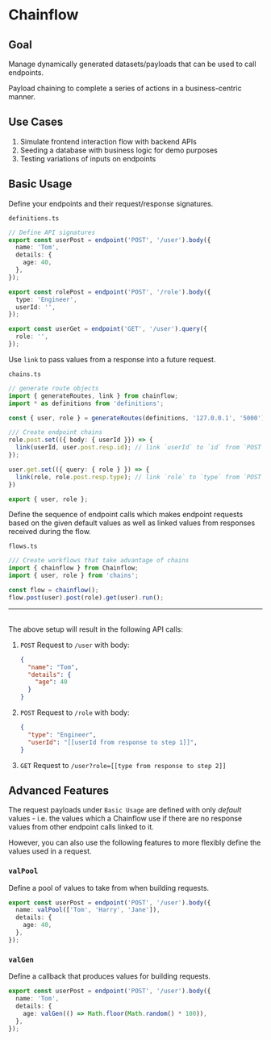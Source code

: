 # Chainflow

## Goal

Manage dynamically generated datasets/payloads that can be used to call endpoints.

Payload chaining to complete a series of actions in a business-centric manner.

## Use Cases

1. Simulate frontend interaction flow with backend APIs
2. Seeding a database with business logic for demo purposes
3. Testing variations of inputs on endpoints

## Basic Usage

Define your endpoints and their request/response signatures.

`definitions.ts`

```typescript
// Define API signatures
export const userPost = endpoint('POST', '/user').body({
  name: 'Tom',
  details: {
    age: 40,
  },
});

export const rolePost = endpoint('POST', '/role').body({
  type: 'Engineer',
  userId: '',
});

export const userGet = endpoint('GET', '/user').query({
  role: '',
});
```

Use `link` to pass values from a response into a future request.

`chains.ts`

```typescript
// generate route objects
import { generateRoutes, link } from chainflow;
import * as definitions from 'definitions';

const { user, role } = generateRoutes(definitions, '127.0.0.1', '5000');

/// Create endpoint chains
role.post.set(({ body: { userId }}) => {
  link(userId, user.post.resp.id); // link `userId` to `id` from `POST /user` response
});

user.get.set(({ query: { role } }) => {
  link(role, role.post.resp.type); // link `role` to `type` from `POST /role` response
})

export { user, role };
```

Define the sequence of endpoint calls which makes endpoint requests based on the given default values as well as linked values from responses received during the flow.

`flows.ts`

```typescript
/// Create workflows that take advantage of chains
import { chainflow } from Chainflow;
import { user, role } from 'chains';

const flow = chainflow();
flow.post(user).post(role).get(user).run();
```

---

\
The above setup will result in the following API calls:

1. `POST` Request to `/user` with body:

   ```json
   {
     "name": "Tom",
     "details": {
       "age": 40
     }
   }
   ```

2. `POST` Request to `/role` with body:

   ```json
   {
     "type": "Engineer",
     "userId": "[[userId from response to step 1]]",
   }
   ```

3. `GET` Request to `/user?role=[[type from response to step 2]]`

## Advanced Features

The request payloads under `Basic Usage` are defined with only _default_ values - i.e. the values which a Chainflow use if there are no response values from other endpoint calls linked to it.

However, you can also use the following features to more flexibly define the values used in a request.

### `valPool`

Define a pool of values to take from when building requests.

```typescript
export const userPost = endpoint('POST', '/user').body({
  name: valPool(['Tom', 'Harry', 'Jane']),
  details: {
    age: 40,
  },
});
```

### `valGen`

Define a callback that produces values for building requests.

```typescript
export const userPost = endpoint('POST', '/user').body({
  name: 'Tom',
  details: {
    age: valGen(() => Math.floor(Math.random() * 100)),
  },
});
```
